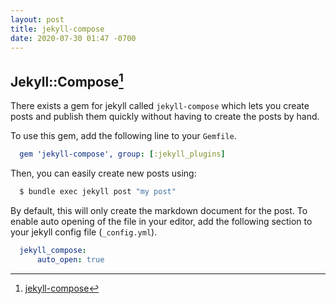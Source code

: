 ```yaml
---
layout: post
title: jekyll-compose
date: 2020-07-30 01:47 -0700
---
```


## Jekyll::Compose[^1]

[^1]: [jekyll-compose](https://github.com/jekyll/jekyll-compose)

There exists a gem for jekyll called `jekyll-compose` which lets you create posts and publish them quickly without having to create the posts by hand.

To use this gem, add the following line to your `Gemfile`.
```yaml
  gem 'jekyll-compose', group: [:jekyll_plugins]
```        
Then, you can easily create new posts using:
```sh
  $ bundle exec jekyll post "my post"
```        
By default, this will only create the markdown document for the post. To enable auto opening of the file in your editor, add the following section to your jekyll config file (`_config.yml`).
```yaml
  jekyll_compose:
      auto_open: true
```               
 
